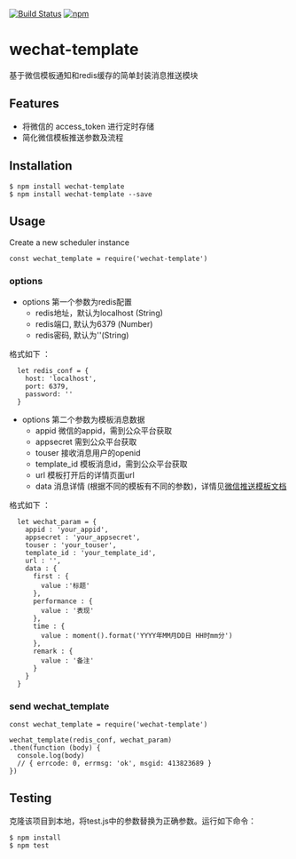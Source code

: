 [![Build Status](https://travis-ci.org/zhaoxingyue/wechat-template.png?branch=master)](https://travis-ci.org/zhaoxingyue/wechat-template)
[![npm](https://img.shields.io/npm/v/npm.svg)](https://www.npmjs.com/package/wechat-template)
# wechat-template
基于微信模板通知和redis缓存的简单封装消息推送模块

## Features

- 将微信的 access_token 进行定时存储
- 简化微信模板推送参数及流程

## Installation

```
$ npm install wechat-template
$ npm install wechat-template --save
```

## Usage

Create a new scheduler instance
```
const wechat_template = require('wechat-template')
```
### options 

- options 第一个参数为redis配置
    - redis地址，默认为localhost (String)
    - redis端口, 默认为6379 (Number)
    - redis密码, 默认为''(String)

格式如下 ：
```
  let redis_conf = {
    host: 'localhost', 
    port: 6379, 
    password: ''
  }
```

- options 第二个参数为模板消息数据  
    - appid 微信的appid，需到公众平台获取
    - appsecret 需到公众平台获取
    - touser 接收消息用户的openid
    - template_id 模板消息id，需到公众平台获取
    - url 模板打开后的详情页面url
    - data 消息详情 (根据不同的模板有不同的参数)，详情见[微信推送模板文档](https://mp.weixin.qq.com/wiki/17/304c1885ea66dbedf7dc170d84999a9d.html)  

格式如下 ：
```
  let wechat_param = {
    appid : 'your_appid', 
    appsecret : 'your_appsecret',
    touser : 'your_touser',
    template_id : 'your_template_id',
    url : '',
    data : {
      first : {
        value :'标题'
      },
      performance : {
        value : '表现'
      },
      time : {
        value : moment().format('YYYY年MM月DD日 HH时mm分')
      },
      remark : {
        value : '备注'
      }
    }
  }
```

### send wechat_template

```
const wechat_template = require('wechat-template')

wechat_template(redis_conf, wechat_param)
.then(function (body) {
  console.log(body)
  // { errcode: 0, errmsg: 'ok', msgid: 413823689 }
}) 
```

## Testing

克隆该项目到本地，将test.js中的参数替换为正确参数。运行如下命令：

```
$ npm install
$ npm test
```









